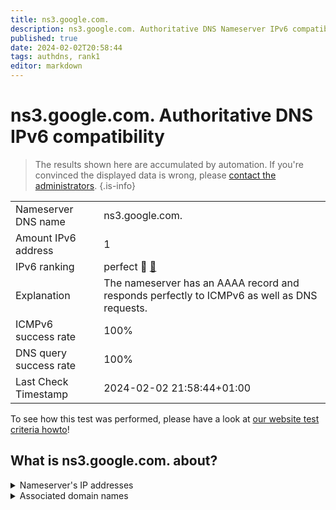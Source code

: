 ```yaml
---
title: ns3.google.com.
description: ns3.google.com. Authoritative DNS Nameserver IPv6 compatibility
published: true
date: 2024-02-02T20:58:44
tags: authdns, rank1
editor: markdown
---
```


# ns3.google.com. Authoritative DNS IPv6 compatibility

> The results shown here are accumulated by automation. If you're convinced the displayed data is wrong, please [contact the administrators](/howto/chat). 
{.is-info}




|   |   |
| - | - |
| Nameserver DNS name | ns3.google.com.
| Amount IPv6 address | 1
| IPv6 ranking | perfect :1st_place_medal: [🔗](/howto/ranking) |
| Explanation | The nameserver has an AAAA record and responds perfectly to ICMPv6 as well as DNS requests. |
| ICMPv6 success rate | 100%|
| DNS query success rate | 100% |
| Last Check Timestamp | 2024-02-02 21:58:44+01:00 |

To see how this test was performed, please have a look at [our website test criteria howto](/howto/testcriteria/authdns)!


## What is ns3.google.com. about?




<details>
<summary>Nameserver's IP addresses</summary>

2001:4860:4802:36::a

</details>



<details>
<summary>Associated domain names</summary>

google.com

music.youtube.com

www.youtube.com

</details>
